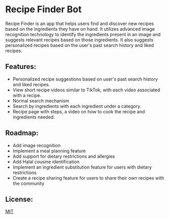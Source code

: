 # Recipe Finder Bot

Recipe Finder is an app that helps users find and discover new recipes based on the ingredients they have on hand. It utilizes advanced image recognition technology to identify the ingredients present in an image and suggests relevant recipes based on those ingredients. It also suggests personalized recipes based on the user's past search history and liked recipes.

## Features:
- Personalized recipe suggestions based on user's past search history and liked recipes.
- View short recipe videos similar to TikTok, with each video associated with a recipe.
- Normal search mechanism
- Search by ingredients with each ingredient under a category.
- Recipe page with steps, a video on how to cook the recipe and ingredients needed.

## Roadmap:
- Add image recognition 
- Implement a meal planning feature
- Add support for dietary restrictions and allergies
- Add Halal cousine identification 
- Implement an ingredient substitution feature for users with dietary restrictions 
- Create a recipe sharing feature for users to share their own recipes with the community 

## License:
[MIT](https://github.com/MohammedAlshami/Recipe-Finder/blob/main/LICENSE)
